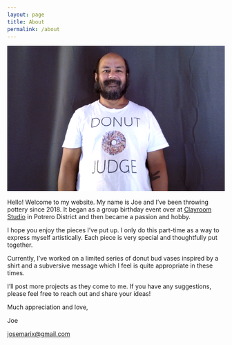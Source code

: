 ```yaml
---
layout: page
title: About
permalink: /about
---
```


![logo](../assets/images/artistSmile.png)

Hello! Welcome to my website.  My name is Joe and I’ve been throwing pottery since 2018.  It began as a group birthday event over at [Clayroom Studio](https://www.clayroomsf.com/) in Potrero District and then became a passion and hobby.

I hope you enjoy the pieces I’ve put up.  I only do this part-time as a way to express myself artistically.  Each piece is very special and thoughtfully put together.  

Currently, I’ve worked on a limited series of donut bud vases inspired by a shirt and a subversive message which I feel is quite appropriate in these times.

I’ll post more projects as they come to me.  If you have any suggestions, please feel free to reach out and share your ideas!

Much appreciation and love,

Joe

[josemarix@gmail.com](mailto:josemarix@gmail.com)
